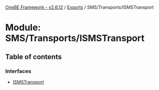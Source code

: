 [OneBE Framework - v2.6.12](../README.md) / [Exports](../modules.md) / SMS/Transports/ISMSTransport

# Module: SMS/Transports/ISMSTransport

## Table of contents

### Interfaces

- [ISMSTransport](../interfaces/SMS_Transports_ISMSTransport.ISMSTransport.md)
